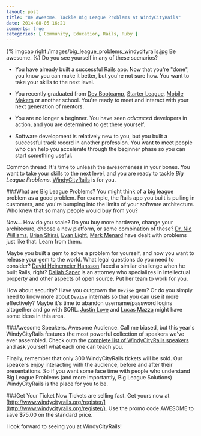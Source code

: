```yaml
---
layout: post
title: "Be Awesome. Tackle Big League Problems at WindyCityRails"
date: 2014-08-05 16:21
comments: true
categories: [ Community, Education, Rails, Ruby ]
---
```

{% imgcap right /images/big_league_problems_windycityrails.jpg Be awesome. %}
Do you see yourself in any of these scenarios?

* You have already built a successful Rails app. Now that you're "done", you know you can make it better, but you're not sure how. You want to take your skills to the next level.

* You recently graduated from [Dev Bootcamp](http://devbootcamp.com), [Starter League](http://thestarterleague.com), [Mobile Makers](http://www.mobilemakers.co/) or another school. You're ready to meet and interact with your next generation of mentors.

* You are no longer a beginner. You have seen _advanced_ developers in action, and you are determined to get there yourself.

* Software development is relatively new to you, but you built a successful track record in another profession. You want to meet people who can help you accelerate through the beginner phase so you can start something useful.

Common thread: It's time to unleash the awesomeness in your bones. You want to take your skills to the next level, and you are ready to tackle _Big League Problems_. [WindyCityRails](http://windycityrails.org) is for you.
<!--more-->
###What are Big League Problems?
You might think of a big league problem as a good problem. For example, the Rails app you built is pulling in customers, and you're bumping into the limits of your software architecture. Who knew that so many people would buy from you? 

Now... How do you scale? Do you buy more hardware, change your architecure, choose a new platform, or some combination of these? [Dr. Nic Williams](http://www.windycityrails.org/schedule/#williams), [Brian Shirai](http://www.windycityrails.org/schedule/#shirai), [Evan Light](http://www.windycityrails.org/schedule/#light), [Mark Menard](http://www.windycityrails.org/schedule/#menard) have dealt with problems just like that. Learn from them.

Maybe you built a gem to solve a problem for yourself, and now you want to release your gem to the world. What legal questions do you need to consider? [David Heinemeier Hansson](http://twitter.com/dhh) faced a similar challenge when he built Rails, right? [Daliah Saper](http://www.windycityrails.org/schedule/#saper) is an attorney who specializes in intellectual property and other aspects of open source. Put her team to work for you.

How about security? Have you outgrown the `Devise` gem? Or do you simply need to know more about `Devise` internals so that you can use it more effectively? Maybe it's time to abandon username/password logins altogether and go with SQRL. [Justin Love](http://www.windycityrails.org/schedule/#love) and [Lucas Mazza](http://www.windycityrails.org/schedule/#mazza) might have some ideas in this area.

###Awesome Speakers. Awesome Audience.
Call me biased, but this year's WindyCityRails features the most powerful collection of speakers we've ever assembled. Check outn the [complete list of WindyCityRails speakers]() and ask yourself what each one can teach you.

Finally, remember that only 300 WindyCityRails tickets will be sold. Our speakers enjoy interacting with the audience, before and after their presentations. So if you want some face time with people who understand Big League Problems (and more importantly, Big League Solutions) WindyCityRails is the place for you to be.

###Get Your Ticket Now
Tickets are selling fast. Get yours now at [http://www.windycityrails.org/register/](http://www.windycityrails.org/register/). Use the promo code AWESOME to save $75.00 on the standard price.

I look forward to seeing you at WindyCityRails!
